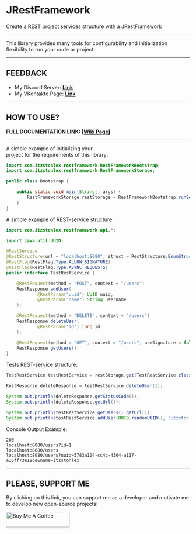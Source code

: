 # JRestFramework
Create a REST project services structure with a JRestFramework

---

This library provides many tools for configurability 
and initialization flexibility to run your code or project.

---

## FEEDBACK

- My Discord Server: **[Link](https://discord.gg/GmT9pUy8af)**
- My VKontakte Page: **[Link](https://vk.com/itzstonlex)**

---

## HOW TO USE?

**FULL DOCUMENTATION LINK: [[Wiki Page]](https://github.com/ItzStonlex/JExecutionLib/wiki)**

---

A simple example of initializing your<br>
project for the requirements of this library:

```java
import com.itzstonlex.restframework.RestFrameworkBootstrap;
import com.itzstonlex.restframework.RestFrameworkStorage;

public class Bootstrap {

    public static void main(String[] args) {
        RestFrameworkStorage restStorage = RestFrameworkBootstrap.runServices(Bootstrap.class);
    }
}
```

A simple example of REST-service structure:

```java
import com.itzstonlex.restframework.api.*;

import java.util.UUID;

@RestService
@RestStructure(url = "localhost:8080", struct = RestStructure.EnumStructure.JSON)
@RestFlag(RestFlag.Type.ALLOW_SIGNATURE)
@RestFlag(RestFlag.Type.ASYNC_REQUESTS)
public interface TestRestService {

    @RestRequest(method = "POST", context = "/users")
    RestResponse addUser(
            @RestParam("uuid") UUID uuid,
            @RestParam("name") String username
    );

    @RestRequest(method = "DELETE", context = "/users")
    RestResponse deleteUser(
            @RestParam("id") long id
    );

    @RestRequest(method = "GET", context = "/users", useSignature = false)
    RestResponse getUsers();
}
```

Tests REST-service structure:
```java
TestRestService testRestService = restStorage.get(TestRestService.class);

RestResponse deleteResponse = testRestService.deleteUser(1);

System.out.println(deleteResponse.getStatusCode());
System.out.println(deleteResponse.getUrl());

System.out.println(testRestService.getUsers().getUrl());
System.out.println(testRestService.addUser(UUID.randomUUID(), "itzstonlex").getUrl());
```
Console Output Example:
```shell
200
localhost:8080/users?id=1
localhost:8080/users
localhost:8080/users?uuid=5783a104-cc4c-4304-a117-a16ff73a19ce&name=itzstonlex
```

---

## PLEASE, SUPPORT ME


By clicking on this link, you can support me as a 
developer and motivate me to develop new open-source projects!

<a href="https://www.buymeacoffee.com/itzstonlex" target="_blank"><img src="https://www.buymeacoffee.com/assets/img/custom_images/orange_img.png" alt="Buy Me A Coffee" style="height: 41px !important;width: 174px !important;box-shadow: 0px 3px 2px 0px rgba(190, 190, 190, 0.5) !important;-webkit-box-shadow: 0px 3px 2px 0px rgba(190, 190, 190, 0.5) !important;" ></a>
